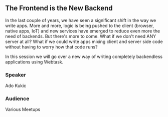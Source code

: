 ## The Frontend is the New Backend
In the last couple of years, we have seen a significant shift in the way we write apps. More and more, logic is being pushed to the client (browser, native apps, IoT) and new services have emerged to reduce even more the need of backends. But there's more to come. What if we don't need ANY server at all? What if we could write apps mixing client and server side code without having to worry how that code runs? 

In this session we will go over a new way of writing completely backendless applications using Webtask.

### Speaker
Ado Kukic

### Audience

Various Meetups
